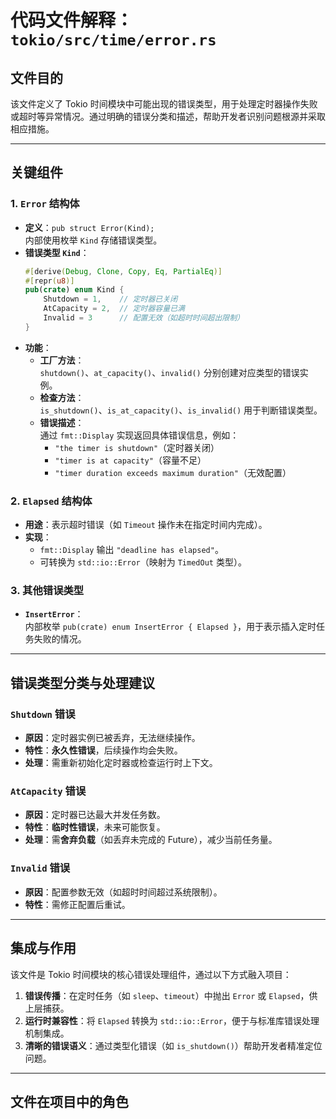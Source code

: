 # 代码文件解释：`tokio/src/time/error.rs`

## **文件目的**
该文件定义了 Tokio 时间模块中可能出现的错误类型，用于处理定时器操作失败或超时等异常情况。通过明确的错误分类和描述，帮助开发者识别问题根源并采取相应措施。

---

## **关键组件**

### **1. `Error` 结构体**
- **定义**：`pub struct Error(Kind);`  
  内部使用枚举 `Kind` 存储错误类型。
- **错误类型 `Kind`**：
  ```rust
  #[derive(Debug, Clone, Copy, Eq, PartialEq)]
  #[repr(u8)]
  pub(crate) enum Kind {
      Shutdown = 1,    // 定时器已关闭
      AtCapacity = 2,  // 定时器容量已满
      Invalid = 3      // 配置无效（如超时时间超出限制）
  }
  ```
- **功能**：
  - **工厂方法**：  
    `shutdown()`、`at_capacity()`、`invalid()` 分别创建对应类型的错误实例。
  - **检查方法**：  
    `is_shutdown()`、`is_at_capacity()`、`is_invalid()` 用于判断错误类型。
  - **错误描述**：  
    通过 `fmt::Display` 实现返回具体错误信息，例如：
    - `"the timer is shutdown"`（定时器关闭）
    - `"timer is at capacity"`（容量不足）
    - `"timer duration exceeds maximum duration"`（无效配置）

### **2. `Elapsed` 结构体**
- **用途**：表示超时错误（如 `Timeout` 操作未在指定时间内完成）。
- **实现**：
  - `fmt::Display` 输出 `"deadline has elapsed"`。
  - 可转换为 `std::io::Error`（映射为 `TimedOut` 类型）。

### **3. 其他错误类型**
- **`InsertError`**：  
  内部枚举 `pub(crate) enum InsertError { Elapsed }`，用于表示插入定时任务失败的情况。

---

## **错误类型分类与处理建议**
### **`Shutdown` 错误**
- **原因**：定时器实例已被丢弃，无法继续操作。
- **特性**：**永久性错误**，后续操作均会失败。
- **处理**：需重新初始化定时器或检查运行时上下文。

### **`AtCapacity` 错误**
- **原因**：定时器已达最大并发任务数。
- **特性**：**临时性错误**，未来可能恢复。
- **处理**：需**舍弃负载**（如丢弃未完成的 Future），减少当前任务量。

### **`Invalid` 错误**
- **原因**：配置参数无效（如超时时间超过系统限制）。
- **特性**：需修正配置后重试。

---

## **集成与作用**
该文件是 Tokio 时间模块的核心错误处理组件，通过以下方式融入项目：
1. **错误传播**：在定时任务（如 `sleep`、`timeout`）中抛出 `Error` 或 `Elapsed`，供上层捕获。
2. **运行时兼容性**：将 `Elapsed` 转换为 `std::io::Error`，便于与标准库错误处理机制集成。
3. **清晰的错误语义**：通过类型化错误（如 `is_shutdown()`）帮助开发者精准定位问题。

---

## **文件在项目中的角色**